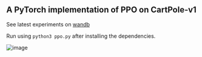## A PyTorch implementation of PPO on CartPole-v1

See latest experiments on [wandb](https://wandb.ai/harshraj22/ppo-Enhanced-CartPole-v1)

Run using `python3 ppo.py` after installing the dependencies.

![image](https://user-images.githubusercontent.com/46635452/148682119-be543937-ed3a-4197-b3e8-53e6ead6c209.png)

